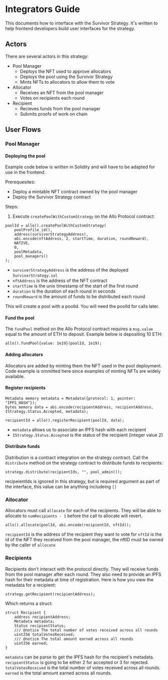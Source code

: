# Integrators Guide
This documents how to interface with the Survivor Strategy. It's written to help frontend developers build user interfaces for the strategy.


## Actors
There are several actors in this strategy:
* Pool Manager
    * Deploys the NFT used to approve allocators
    * Deploys the pool using the Survivor Strategy
    * Mints NFTs to allocators to allow them to vote
* Allocator
    * Receives an NFT from the pool manager
    * Votes on recipients each round
* Recipient
    * Recieves funds from the pool manager
    * Submits proofs of work on chain


## User Flows

### Pool Manager

#### Deploying the pool
Example code below is written in Solidity and will have to be adapted for use in the frontend.

Prerequesites:
* Deploy a mintable NFT contract owned by the pool manager
* Deploy the Survivor Strategy contract

Steps:
1. Execute `createPoolWithCustomStrategy` on the Allo Protocol contract:
```solidity
poolId = allo().createPoolWithCustomStrategy(
    poolProfile_id(),
    address(survivorStrategyAddress),
    abi.encode(nftAddress, 2, startTime, duration, roundReward),
    NATIVE,
    0,
    poolMetadata,
    pool_managers()
);
```
* `survivorStrategyAddress` is the address of the deployed `SurvivorStrategy.sol`
* `nftAddress` is the address of the NFT contract
* `startTime` is the unix timestamp of the start of the first round
* `duration` is the duration of each round in seconds
* `roundReward` is the amount of funds to be distributed each round

This will create a pool with a poolId. You will need the poolId for calls later.

#### Fund the pool
The `fundPool` method on the Allo Protocol contract requires a `msg.value` equal to the amount of ETH to deposit. Example below is depositing 10 ETH:
```
allo().fundPool{value: 1e19}(poolId, 1e19);
```

#### Adding allocators
Allocators are added by minting them the NFT used in the pool deployment. Code example is ommitted here since examples of minting NFTs are widely available.

#### Register recipients
```
Metadata memory metadata = Metadata({protocol: 1, pointer: "IPFS_HASH"});
bytes memory data = abi.encode(recipientAddress, recipientAddress, IStrategy.Status.Accepted, metadata);

recipientId = allo().registerRecipient(poolId, data);
```
* `metadata` allows us to associate an IPFS hash with each recipient
* `IStrategy.Status.Accepted` is the status of the recipient (integer value 2)

#### Distribute funds
Distribution is a contract integration on the strategy contract. Call the `distribute` method on the strategy contract to distribute funds to recipients:
```
strategy.distribute(recipientIds, "", pool_admin());
```
recipeientIds is ignored in this strategy, but is required argument as part of the interface, this value can be anything includeing `[]`

### Allocator
Allocators must call `allocate` for each of the recipients. They will be able to allocate to `numRecipients - 1` before the call to allocate will revert. 
```
allo().allocate(poolId, abi.encode(recipientId, nftId));
```
`recipientId` is the address of the recipient they want to vote for
`nftId` is the id of the NFT they received from the pool manager, the nftID must be owned by the caller of `allocate`

### Recipients
Recipients don't interact with the protocol directly. They will receive funds from the pool manager after each round. They also need to provide an IPFS hash for their metadata at time of registration. Here is how you view the metadata for a recipient:
```
strategy.getRecipient(recipientAddress);
```
Which returns a struct:
```
struct Recipient {
    address recipientAddress;
    Metadata metadata;
    Status recipientStatus;
    /// @notice The total number of votes received across all rounds
    uint256 totalVotesReceived;
    /// @notice The total amount earned across all rounds
    uint256 earned;
}
```
`metadata` can be parse to get the IPFS hash for the recipient's metadata.
`recipientStatus` is going to be either 2 for accepted or 3 for rejected.
`totalVotesReceived` is the total number of votes received across all rounds.
`earned` is the total amount earned across all rounds.
